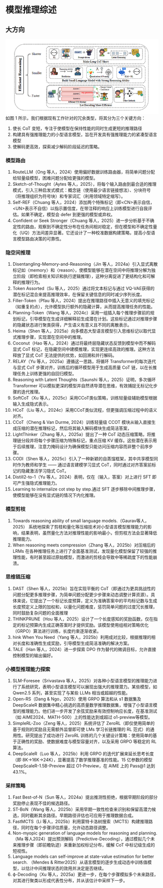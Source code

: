 # 模型推理综述
## 大方向
<div align="center">
<img src="图片池\综述图1.png" alt="综述图1">
</div>
如图 1 所示，我们根据现有工作针对的冗余类型，将其分为三个关键方向：

1. 使长 CoT 变短，专注于使模型在保持性能的同时生成更短的推理路径
2. 构建具有强推理能力的小型语言模型，旨在开发具有强推理能力的紧凑型语言模型
3. 使解码更高效，探索减少解码阶段延迟的策略。



### 模型路由
1. RouteLLM（Ong 等人，2024）使用偏好数据训练路由器，将简单问题分配给轻量级模型，困难问题分配给更强的模型。
2. Sketch-of-Thought（Aytes 等人，2025），将每个输入路由到最合适的推理模式，引入三种启发式模式：概念链（使用最少语言链接想法）、分块符号（将推理组织为符号块）和专家词汇（利用领域特定缩写）。
3. Self-REF（Chuang 等人，2024）添加两个特殊标记（即\<CN>表示自信，\<UN>表示不自信）以指示置信度，在带注释的响应上训练模型进行自我评估。如果不确定，模型会 defer 到更强的模型或弃权。
4. Confident or Seek Stronger（Chuang 等人，2025）进一步分析基于不确定性的路由，观察到不确定性分布在任务间相对稳定，但在模型和不确定性量化（UQ）方法间差异显著。它还设计了一种校准数据构建策略，提高小型语言模型路由决策的可靠性。

### 隐空间推理
1. Disentangling-Memory-and-Reasoning（Jin 等人，2024a）引入显式离散标记如〈memory〉和〈reason〉，使模型能够在潜在空间中将推理分解为独立阶段（即检索相关知识和执行逻辑推理），这种分离促进了更结构化和可解释的推理行为。
2. Token Assorted（Su 等人，2025）通过将文本标记与通过 VQ-VAE获得的潜在标记混合来提高推理效率，在保留关键信息的同时减少序列长度。
3. Filler-Token（Pfau 等人，2024）提出在推理路径中插入无意义的填充标记（如重复的点），允许模型执行额外的隐藏计算，从而提高推理任务的性能。
4. Planning-Token（Wang 等人，2024c）采用一组插入每个推理步骤前的规划标记，引导模型在生成详细解释前生成潜在计划。这些标记通过对推理步骤的隐藏状态进行聚类获得，产生语义有意义且不同的离散表示。
5. Heima（Shen 等人，2025a）向多模态大型语言模型引入思维标记以取代显式推理步骤，实现潜在空间中的推理。
6. Coconut（Hao 等人，2024）通过将最终层隐藏状态反馈到模型中而不解码显式 CoT 标记，在隐藏空间中建模推理，实现更连续高效的推理。这种方法释放了显式 CoT 无法提供的优势，如回溯和并行解码。
7. RELAY（Yu 等人，2025a）遵循这一思路，将循环 Transformer的每次迭代与显式 CoT 步骤对齐，训练后的循环模型用于生成高质量 CoT 链，以在长推理任务上训练更强的自回归模型。
8. Reasoning with Latent Thoughts（Saunshi 等人，2025）证明，多次循环 Transformer 可以模拟更深的模型并自然诱导潜在思维，有效捕捉无标记化步骤的迭代推理。
9. SoftCoT（Xu 等人，2025c）采用CCoT类似策略，训练轻量级辅助模型根据输入生成隐式表示。
10. HCoT（Liu 等人，2024c）采用CCoT类似流程，但更强调压缩过程中的语义对齐。
11. CCoT（Cheng & Van Durme, 2024）训练轻量级 CCOT 模块从输入直接生成压缩的潜在推理标记，然后将其输入解码模块生成简洁答案，
12. LightThinker（Zhang 等人，2025a）提出了一种 CoT 动态压缩策略，将推理链分段并将每个步骤压缩为特殊标记，重点压缩 KV 缓存。这些潜在表示用于后续推理，注意力掩码设计为确保模型只能访问压缩内容而非整个前序步骤。
13. CODI（Shen 等人，2025c）引入了一种新颖的自蒸馏框架，其中共享模型同时作为教师和学生 —— 通过语言建模学习显式 CoT，同时通过对齐答案前标记的隐藏激活学习隐式 CoT。
14. Distill2-to-1（Yu 等人，2024）表明，仅在（输入，答案）对上进行 SFT 即可产生强隐式推理能力。
15. Learning to internalize cot step by step.通过 SFT 逐步移除中间推理步骤，使模型能够在没有显式链的情况下内化推理。
### 模型剪枝
1. Towards reasoning ability of small language models.（Gaurav等人，2025） 系统地探索了剪枝和量化等压缩技术对小型语言模型推理能力的影响，结果表明，虽然量化方法对推理性能的影响最小，但剪枝方法会显著降低推理能力。
2. When reasoning meets compression（Zhang 等人，2025b）对压缩后的 LRMs 在各种推理任务上进行了全面基准测试，发现量化模型保留了较强的推理性能，有时甚至超过原始模型，而激进的剪枝会导致中等稀疏度下的性能崩溃。
### 思维链压缩
1. DAST（Shen 等人，2025b）旨在实现平衡的 CoT（即通过为更具挑战性的问题分配更多推理步骤，为简单问题分配更少步骤来动态调整计算资源）。具体来说，它提出了一个标记长度预算，定义为准确答案中的平均标记数与生成长度预定义上限的加权和，以量化问题难度，惩罚简单问题的过度冗长推理，同时鼓励复杂问题的全面推理
2. THINKPRUNE（Hou 等人，2025）设计了一个长度感知的奖励函数，仅在指定的标记预算内生成正确答案时才提供奖励。该模型使用组相对策略优化（GRPO）算法进行训练，长度约束逐渐收紧。
3. hink When You Need（Yang 等人，2025b）利用成对比较，根据推理的相对长度和准确性生成奖励，引导模型生成简洁准确的解决方案。
4. TALE（Han 等人，2024）进一步探索 DPO 作为替代的微调目标，允许直接控制模型的输出偏好。
### 小模型推理能力探索
1. SLM-Foresee（Srivastava 等人，2025）对各种小型语言模型的推理能力进行了系统研究，表明小型语言模型可以展现出强大的推理潜力。某些模型，如 Qwen2.5 系列，甚至实现了与某些 LLMs 相当或超越的性能。
2. Open-RS（Dang & Ngo，2025）使用 GRPO 算法和从 s1 数据集及 DeepScaleR 数据集中精心挑选的高质量数学推理数据集，增强了小型语言模型的推理能力。他们进一步开发了余弦奖励来有效控制响应长度，在基准测试（如 AIME2024、MATH-500）上的性能达到或超过 o1-preview等模型。
3. SimpleRL-Zoo（Zeng 等人，2025）系统评估了 ZeroRL（即仅使用简单的基于规则的奖励且无需额外监督即可使 LMs 学习长链推理的 RL 范式）的通用性。研究提出了成功进行 ZeroRL 训练的几个关键设计策略：使用简单的基于正确性的奖励、使数据难度与模型容量对齐，以及采用 GRPO 等稳定的 RL 算法。
4. DeepScaleR（Luo 等人，2025b）利用 GRPO 的迭代扩展来延长思考长度（即 8K→16K→24K），显著提高了数学推理基准的性能。15 亿参数的模型 DeepScaleR-1.5B-Preview 超过 O1-Preview，在 AIME 上的 Pass@1 达到 43.1%。

### 采样策略
1. Fast Best-of-N（Sun 等人，2024a）提出推测性拒绝，根据早期阶段的部分奖励停止表现不佳的候选路径。
2. ST-BoN（Wang 等人，2025b）采用早期一致性检查来识别和保留高潜力候选，同时截断其余路径。早期路径评估也可应用于推理数据合成。
3. FastMCTS（Li 等人，2025b）利用蒙特卡洛树搜索（MCTS）构建推理路径，同时在每个步骤评估质量，允许动态路径调整。
4. Non-myopic generation of language models for reasoning and planning.（Ma 等人2024）提出预测解码（Predictive-Decoding），通过模拟几个未来推理步骤（即前瞻轨迹）来重新加权标记分布，缓解 CoT 中标记级生成的短视性。
4. Language models can self-improve at state-value estimation for better search. （Mendes & Ritter2025）从语言模型的逐步生成动态中训练值模型，以估计中间推理状态的效用并决定是否继续。
5. ϕ-Decoding（Xu 等人，2025a）更进一步，在每个步骤模拟多个未来路径，对其进行聚类以形成代表性分布，并从该估计中采样下一步。